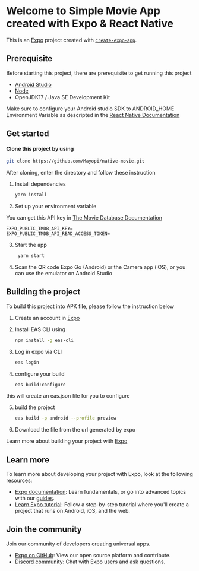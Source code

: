 # Welcome to Simple Movie App created with Expo & React Native

This is an [Expo](https://expo.dev) project created with [`create-expo-app`](https://www.npmjs.com/package/create-expo-app).

## Prerequisite

Before starting this project, there are prerequisite to get running this project

- [Android Studio](https://developer.android.com/studio?gad_source=1&gclid=CjwKCAjwjeuyBhBuEiwAJ3vuobR__MYLVjqFCRA_QvKta-jscSXjlIhFVfuny7Q_OXwMSZhqlBORMhoC19MQAvD_BwE&gclsrc=aw.ds&hl=id)
- [Node](https://nodejs.org/en)
- OpenJDK17 / Java SE Development Kit

Make sure to configure your Android studio SDK to ANDROID_HOME Environment Variable as descripted in the [React Native Documentation](https://reactnative.dev/docs/set-up-your-environment)

## Get started

#### Clone this project by using

```bash
git clone https://github.com/Mayopi/native-movie.git
```

After cloning, enter the directory and follow these instruction

1. Install dependencies

   ```bash
   yarn install
   ```

2. Set up your environment variable

You can get this API key in [The Movie Database Documentation](https://developer.themoviedb.org/docs/getting-started)

```env
EXPO_PUBLIC_TMDB_API_KEY=
EXPO_PUBLIC_TMDB_API_READ_ACCESS_TOKEN=
```

3. Start the app

   ```bash
    yarn start
   ```

4. Scan the QR code Expo Go (Android) or the Camera app (iOS), or you can use the emulator on Android Studio

## Building the project

To build this project into APK file, please follow the instruction below

1. Create an account in [Expo](https://expo.dev)

2. Install EAS CLI using

   ```bash
   npm install -g eas-cli
   ```

3. Log in expo via CLI

   ```bash
   eas login
   ```

4. configure your build
   ```bash
   eas build:configure
   ```

this will create an eas.json file for you to configure

5. build the project

   ```bash
   eas build -p android --profile preview
   ```

6. Download the file from the url generated by expo

Learn more about building your project with [Expo](https://docs.expo.dev/build/setup/)

## Learn more

To learn more about developing your project with Expo, look at the following resources:

- [Expo documentation](https://docs.expo.dev/): Learn fundamentals, or go into advanced topics with our [guides](https://docs.expo.dev/guides).
- [Learn Expo tutorial](https://docs.expo.dev/tutorial/introduction/): Follow a step-by-step tutorial where you'll create a project that runs on Android, iOS, and the web.

## Join the community

Join our community of developers creating universal apps.

- [Expo on GitHub](https://github.com/expo/expo): View our open source platform and contribute.
- [Discord community](https://chat.expo.dev): Chat with Expo users and ask questions.
